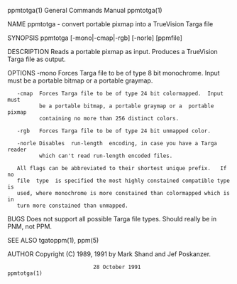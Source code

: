 ppmtotga(1)                General Commands Manual                ppmtotga(1)

NAME
       ppmtotga - convert portable pixmap into a TrueVision Targa file

SYNOPSIS
       ppmtotga [-mono|-cmap|-rgb] [-norle] [ppmfile]

DESCRIPTION
       Reads a portable pixmap as input.  Produces a TrueVision Targa file as
       output.

OPTIONS
       -mono  Forces Targa file to be of type 8 bit monochrome.   Input  must
              be a portable bitmap or a portable graymap.

       -cmap  Forces Targa file to be of type 24 bit colormapped.  Input must
              be a portable bitmap, a portable graymap or a  portable  pixmap
              containing no more than 256 distinct colors.

       -rgb   Forces Targa file to be of type 24 bit unmapped color.

       -norle Disables  run-length  encoding, in case you have a Targa reader
              which can't read run-length encoded files.

       All flags can be abbreviated to their shortest unique prefix.   If  no
       file  type  is specified the most highly constained compatible type is
       used, where monochrome is more constained than colormapped which is in
       turn more constained than unmapped.

BUGS
       Does  not  support all possible Targa file types.  Should really be in
       PNM, not PPM.

SEE ALSO
       tgatoppm(1), ppm(5)

AUTHOR
       Copyright (C) 1989, 1991 by Mark Shand and Jef Poskanzer.

                               28 October 1991                    ppmtotga(1)
